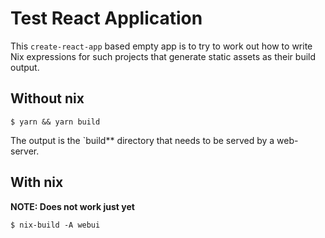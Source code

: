 # Test React Application

This `create-react-app` based empty app is to try to work out how to write Nix
expressions for such projects that generate static assets as their build output.

## Without nix

```shell
$ yarn && yarn build
```

The output is the `build** directory that needs to be served by a web-server.

## With nix

**NOTE: Does not work just yet**

```shell
$ nix-build -A webui
```
